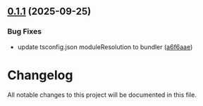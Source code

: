 ## [0.1.1](https://github.com/savageKarl/copy-code-with-filename/compare/v0.1.0...v0.1.1) (2025-09-25)


### Bug Fixes

* update tsconfig.json moduleResolution to bundler ([a6f6aae](https://github.com/savageKarl/copy-code-with-filename/commit/a6f6aae8c4922f9ea5567219ac14276d083eddd4))

# Changelog

All notable changes to this project will be documented in this file.
